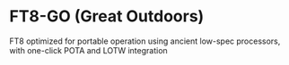 # FT8-GO (Great Outdoors)
 FT8 optimized for portable operation using ancient low-spec processors, with one-click POTA and LOTW integration

